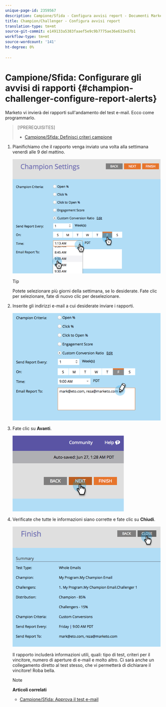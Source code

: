 ```yaml
---
unique-page-id: 2359567
description: Campione/Sfida - Configura avvisi report - Documenti Marketo - Documentazione prodotto
title: Champion/Challenger - Configura avvisi report
translation-type: tm+mt
source-git-commit: e149133a5383faaef5e9c9b7775ae36e633ed7b1
workflow-type: tm+mt
source-wordcount: '141'
ht-degree: 0%

---
```



# Campione/Sfida: Configurare gli avvisi di rapporti {#champion-challenger-configure-report-alerts}

Marketo vi invierà dei rapporti sull&#39;andamento del test e-mail. Ecco come programmarlo.

>[!PREREQUISITES]
>
>* [Campione/Sfida: Definisci criteri campione](champion-challenger-define-champion-criteria.md)

>



1. Pianifichiamo che il rapporto venga inviato una volta alla settimana venerdì alle 9 del mattino.

   ![](assets/image2014-9-15-13-3a12-3a56.png)

   >[!TIP]
   >
   >Potete selezionare più giorni della settimana, se lo desiderate. Fate clic per selezionare, fate di nuovo clic per deselezionare.

1. Inserite gli indirizzi e-mail a cui desiderate inviare i rapporti.

   ![](assets/image2014-9-15-13-3a13-3a7.png)

1. Fate clic su **Avanti**.

   ![](assets/image2014-9-15-13-3a18-3a30.png)

1. Verificate che tutte le informazioni siano corrette e fate clic su **Chiudi**.

   ![](assets/image2014-9-15-13-3a18-3a41.png)

   Il rapporto includerà informazioni utili, quali: tipo di test, criteri per il vincitore, numero di aperture di e-mail e molto altro. Ci sarà anche un collegamento diretto al test stesso, che vi permetterà di dichiarare il vincitore! Roba bella.

   >[!NOTE]
   >
   >**Articoli correlati**
   >
   >    
   >    
   >    * [Campione/Sfida: Approva il test e-mail](champion-challenger-approve-your-email-test.md)


